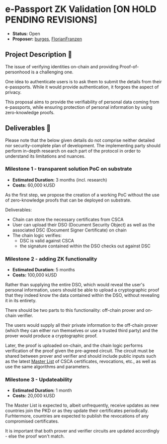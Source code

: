 # e-Passport ZK Validation  [ON HOLD PENDING REVISIONS]


* **Status:** Open
* **Proposer:** [burges](https://github.com/burges), [FlorianFranzen](https://github.com/FlorianFranzen)


## Project Description :page_facing_up: 

The issue of verifying identities on-chain and providing Proof-of-personhood is a challenging one.

One idea to authenticate users is to ask them to submit the details from their e-passports. While it would provide authentication, it forgoes the aspect of privacy.

This proposal aims to provide the verifiability of personal data coming from e-passports, while ensuring protection of personal information by using zero-knowledge proofs.

## Deliverables :nut_and_bolt:

Please note that the below given details do not comprise neither detailed nor security-complete plan of development. The implementing party should perform in-depth research on each part of the protocol in order to understand its limitations and nuances.

### Milestone 1 - transparent solution PoC on substrate

* **Estimated Duration:** 3 months (incl. research)
* **Costs:** 60,000 kUSD

As the first step, we propose the creation of a working PoC without the use of zero-knowledge proofs that can be deployed on substrate.

Deliverables:
- Chain can store the necessary certificates from CSCA
- User can upload their DSO (Document Security Object) as well as the associated DSC (Document Signer Certificate) on chain
- The chain logic verifies:
    - DSC is valid against CSCA
    - the signature contained within the DSO checks out against DSC

### Milestone 2 - adding ZK functionality

* **Estimated Duration:** 5 months
* **Costs:** 100,000 kUSD

Rather than supplying the entire DSO, which would reveal the user's personal information, users should be able to upload a cryptographic proof that they indeed know the data contained within the DSO, without revealing it in its entirety.

There should be two parts to this functionality: off-chain prover and on-chain verifier.

The users would supply all their private information to the off-chain prover (which they can either run themselves or use a trusted third party) and the prover would produce a cryptographic proof.

Later, the proof is uploaded on-chain, and the chain logic performs verification of the proof given the pre-agreed circuit. The circuit must be shared between prover and verifier and should include public inputs such as the latest [Master List](https://www.icao.int/Security/FAL/PKD/Pages/ICAO-Master-List.aspx) of CSCA certificates, revocations, etc., as well as use the same algorithms and parameters.

### Milestone 3 - Updateability

* **Estimated Duration:** 1 month
* **Costs:** 20,000 kUSD

The Master List is expected to, albeit unfrequently, receive updates as new countries join the PKD or as they update their certificates periodically. Furhtermore, countries are expected to publish the revocations of any compromised certificates.

It is important that both prover and verifier circuits are updated accordingly - else the proof won't match.
